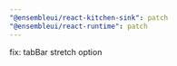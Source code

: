 ```yaml
---
"@ensembleui/react-kitchen-sink": patch
"@ensembleui/react-runtime": patch
---
```


fix: tabBar stretch option
